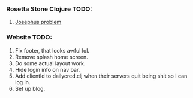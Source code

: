 ### Rosetta Stone Clojure TODO:

1. [Josephus problem](http://rosettacode.org/wiki/Josephus_problem)


### Website TODO:

1. Fix footer, that looks awful lol.
2. Remove splash home screen.
3. Do some actual layout work.
4. Hide login info on nav bar.
5. Add clientId to dailycred.clj when their servers quit being shit so I can log in. 
6. Set up blog.

